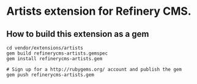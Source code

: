 # Artists extension for Refinery CMS.

## How to build this extension as a gem

    cd vendor/extensions/artists
    gem build refinerycms-artists.gemspec
    gem install refinerycms-artists.gem

    # Sign up for a http://rubygems.org/ account and publish the gem
    gem push refinerycms-artists.gem